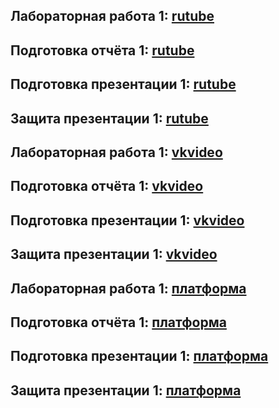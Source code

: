 ## Лабораторная работа 1: [rutube](https://rutube.ru/video/private/502cd01ba68fae5ff7d04e61565a8695/?p=bQdScVdNlMGdlzs88GvFqQ)
## Подготовка отчёта 1: [rutube](https://rutube.ru/video/private/322e5654a0c8a52a369f16467d5c4459/?p=gP7IeNueOlQQDfKtTgS-Ew)
## Подготовка презентации 1: [rutube](https://rutube.ru/video/private/31ee2d94dd89bf8f6ac1360b6939f7e5/?p=tTNm_58PWeZ3W3gyX0ODDQ)
## Защита презентации 1: [rutube](https://rutube.ru/video/private/2dbf4d33193839ce991e079c533a6c77/?p=yUdZynbBFZ1QgynjZmFrdg)

## Лабораторная работа 1: [vkvideo](https://vkvideo.ru/video-60844198_456239025?list=ln-5McTqv3VHREnSMgHwb)
## Подготовка отчёта 1: [vkvideo](https://vkvideo.ru/video-60844198_456239026?list=ln-H4UmoZ4JKTufP6iAgi)
## Подготовка презентации 1: [vkvideo](https://vkvideo.ru/video-60844198_456239027?list=ln-LITiZng7d57NIPM3i6)
## Защита презентации 1: [vkvideo](https://vkvideo.ru/video-60844198_456239028?list=ln-KxSDcNqiTpc8pZ6dzK)

## Лабораторная работа 1: [платформа]()
## Подготовка отчёта 1: [платформа]()
## Подготовка презентации 1: [платформа]()
## Защита презентации 1: [платформа]()
